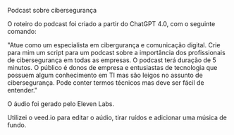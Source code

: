 Podcast sobre cibersegurança

O roteiro do podcast foi criado a partir do ChatGPT 4.0, com o seguinte comando:

"Atue como um especialista em cibergurança e comunicação digital.
Crie para mim um script para um podcast sobre a importância dos profissionais de cibersegurança em todas as empresas.
O podcast terá duração de 5 minutos. O público é donos de empresa e entusiastas de tecnologia que possuem algum conhecimento em TI mas são leigos no assunto de cibersegurança.
Pode conter termos técnicos mas deve ser fácil de entender."

O áudio foi gerado pelo Eleven Labs.

Utilizei o veed.io para editar o aúdio, tirar ruídos e adicionar uma música de fundo.
